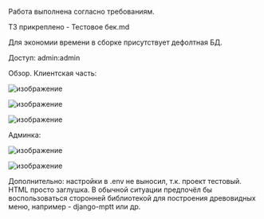 Работа выполнена согласно требованиям. 

ТЗ прикреплено - Тестовое бек.md

Для экономии времени в сборке присутствует дефолтная БД. 

Доступ: admin:admin

Обзор.
Клиентская часть:

![изображение](https://github.com/user-attachments/assets/166c4dc2-0967-4f5f-abd5-11a6bdd50904)

![изображение](https://github.com/user-attachments/assets/8bcdeef7-0650-430a-acd6-abbbc17ead23)

![изображение](https://github.com/user-attachments/assets/aa7aea42-c1ac-4502-b333-e9b358cd7f58)

Админка:

![изображение](https://github.com/user-attachments/assets/bdd0dcad-21f1-4ad1-b0dc-e9eeff6a49a3)

![изображение](https://github.com/user-attachments/assets/cc70fc21-8c49-4d3c-8e31-75cbdf118c67)

Дополнительно: настройки в .env не выносил, т.к. проект тестовый. HTML просто заглушка. В обычной ситуации предпочёл бы воспользоваться сторонней библиотекой для построения древовидных меню, например - django-mptt или др.

